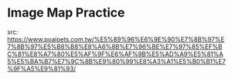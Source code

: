 # Image Map Practice

src: <https://www.poaipets.com.tw/%E5%89%96%E6%9E%90%E7%8B%97%E7%8B%97%E5%B8%B8%E8%A6%8B%E7%96%BE%E7%97%85%EF%BC%81%E8%A7%80%E5%AF%9F%E6%AF%9B%E5%AD%A9%E5%81%A5%E5%BA%B7%E7%9C%8B%E9%80%99%E8%A3%A1%E5%B0%B1%E7%9F%A5%E9%81%93/>

